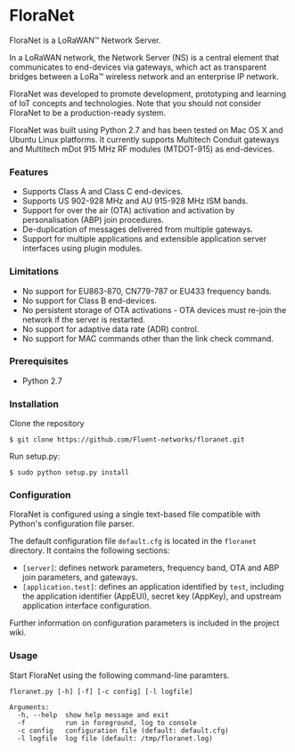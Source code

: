 # FloraNet
FloraNet is a LoRaWAN™ Network Server. 

In a LoRaWAN network, the Network Server (NS) is a central element that communicates to end-devices via gateways, which act as transparent bridges between a LoRa™ wireless network and an enterprise IP network.

FloraNet was developed to promote development, prototyping and learning of IoT concepts and technologies. Note that you should not consider FloraNet to be a production-ready system.

FloraNet was built using Python 2.7 and has been tested on Mac OS X and Ubuntu Linux platforms. It currently supports Multitech Conduit gateways and Multitech mDot 915 MHz RF modules (MTDOT-915) as end-devices.

### Features
* Supports Class A and Class C end-devices.
* Supports US 902-928 MHz and AU 915-928 MHz ISM bands. 
* Support for over the air (OTA) activation and activation by personalisation (ABP) join procedures.
* De-duplication of messages delivered from multiple gateways.
* Support for multiple applications and extensible application server interfaces using plugin modules.

### Limitations
* No support for EU863-870, CN779-787 or EU433 frequency bands. 
* No support for Class B end-devices.
* No persistent storage of OTA activations - OTA devices must re-join the network if the server is restarted.
* No support for adaptive data rate (ADR) control.
* No support for MAC commands other than the link check command.

### Prerequisites
* Python 2.7

### Installation

Clone the repository

```
$ git clone https://github.com/Fluent-networks/floranet.git
```

Run setup.py:

```
$ sudo python setup.py install
```

### Configuration
FloraNet is configured using a single text-based file compatible with Python's configuration file parser.

The default configuration file `default.cfg` is located in the `floranet` directory. It contains the following sections:

* `[server]`: defines network parameters, frequency band, OTA and ABP join parameters, and gateways.
* `[application.test]`: defines an application identified by `test`, including the application identifier (AppEUI), secret key (AppKey), and upstream application interface configuration.

Further information on configuration parameters is included in the project wiki.

### Usage

Start FloraNet using the following command-line paramters.


```
floranet.py [-h] [-f] [-c config] [-l logfile]

Arguments:
  -h, --help  show help message and exit
  -f          run in foreground, log to console
  -c config   configuration file (default: default.cfg)
  -l logfile  log file (default: /tmp/floranet.log)
```
